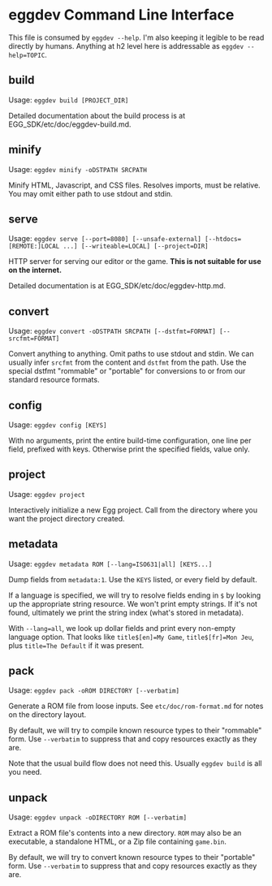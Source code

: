 # eggdev Command Line Interface

This file is consumed by `eggdev --help`.
I'm also keeping it legible to be read directly by humans.
Anything at h2 level here is addressable as `eggdev --help=TOPIC`.

## build

Usage: `eggdev build [PROJECT_DIR]`

Detailed documentation about the build process is at EGG_SDK/etc/doc/eggdev-build.md.

## minify

Usage: `eggdev minify -oDSTPATH SRCPATH`

Minify HTML, Javascript, and CSS files.
Resolves imports, must be relative.
You may omit either path to use stdout and stdin.

## serve

Usage: `eggdev serve [--port=8080] [--unsafe-external] [--htdocs=[REMOTE:]LOCAL ...] [--writeable=LOCAL] [--project=DIR]`

HTTP server for serving our editor or the game.
**This is not suitable for use on the internet.**

Detailed documentation is at EGG_SDK/etc/doc/eggdev-http.md.

## convert

Usage: `eggdev convert -oDSTPATH SRCPATH [--dstfmt=FORMAT] [--srcfmt=FORMAT]`

Convert anything to anything.
Omit paths to use stdout and stdin.
We can usually infer `srcfmt` from the content and `dstfmt` from the path.
Use the special dstfmt "rommable" or "portable" for conversions to or from our standard resource formats.

## config

Usage: `eggdev config [KEYS]`

With no arguments, print the entire build-time configuration, one line per field, prefixed with keys.
Otherwise print the specified fields, value only.

## project

Usage: `eggdev project`

Interactively initialize a new Egg project.
Call from the directory where you want the project directory created.

## metadata

Usage: `eggdev metadata ROM [--lang=ISO631|all] [KEYS...]`

Dump fields from `metadata:1`. Use the `KEYS` listed, or every field by default.

If a language is specified, we will try to resolve fields ending in `$` by looking up the appropriate string resource.
We won't print empty strings. If it's not found, ultimately we print the string index (what's stored in metadata).

With `--lang=all`, we look up dollar fields and print every non-empty language option.
That looks like `title$[en]=My Game`, `title$[fr]=Mon Jeu`, plus `title=The Default` if it was present.

## pack

Usage: `eggdev pack -oROM DIRECTORY [--verbatim]`

Generate a ROM file from loose inputs. See `etc/doc/rom-format.md` for notes on the directory layout.

By default, we will try to compile known resource types to their "rommable" form.
Use `--verbatim` to suppress that and copy resources exactly as they are.

Note that the usual build flow does not need this. Usually `eggdev build` is all you need.

## unpack

Usage: `eggdev unpack -oDIRECTORY ROM [--verbatim]`

Extract a ROM file's contents into a new directory.
`ROM` may also be an executable, a standalone HTML, or a Zip file containing `game.bin`.

By default, we will try to convert known resource types to their "portable" form.
Use `--verbatim` to suppress that and copy resources exactly as they are.
